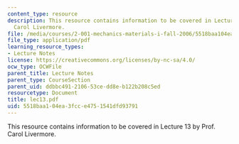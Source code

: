 ```yaml
---
content_type: resource
description: This resource contains information to be covered in Lecture 13 by Prof.
  Carol Livermore.
file: /media/courses/2-001-mechanics-materials-i-fall-2006/5518baa104ea3fcce4751541dfd93791_lec13.pdf
file_type: application/pdf
learning_resource_types:
- Lecture Notes
license: https://creativecommons.org/licenses/by-nc-sa/4.0/
ocw_type: OCWFile
parent_title: Lecture Notes
parent_type: CourseSection
parent_uid: ddbbc491-2106-53ce-dd8e-b122b208c5ed
resourcetype: Document
title: lec13.pdf
uid: 5518baa1-04ea-3fcc-e475-1541dfd93791
---
```

This resource contains information to be covered in Lecture 13 by Prof. Carol Livermore.